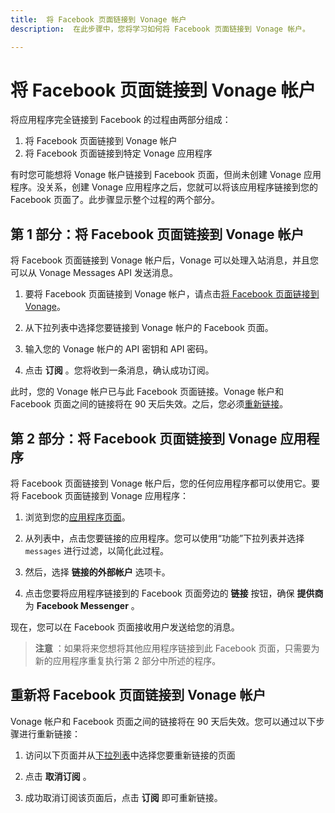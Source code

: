 ```yaml
---
title:  将 Facebook 页面链接到 Vonage 帐户
description:  在此步骤中，您将学习如何将 Facebook 页面链接到 Vonage 帐户。

---
```


将 Facebook 页面链接到 Vonage 帐户
==========================

将应用程序完全链接到 Facebook 的过程由两部分组成：

1. 将 Facebook 页面链接到 Vonage 帐户
2. 将 Facebook 页面链接到特定 Vonage 应用程序

有时您可能想将 Vonage 帐户链接到 Facebook 页面，但尚未创建 Vonage 应用程序。没关系，创建 Vonage 应用程序之后，您就可以将该应用程序链接到您的 Facebook 页面了。此步骤显示整个过程的两个部分。

第 1 部分：将 Facebook 页面链接到 Vonage 帐户
---------------------------------

将 Facebook 页面链接到 Vonage 帐户后，Vonage 可以处理入站消息，并且您可以从 Vonage Messages API 发送消息。

1. 要将 Facebook 页面链接到 Vonage 帐户，请点击[将 Facebook 页面链接到 Vonage](https://messenger.nexmo.com/)。

2. 从下拉列表中选择您要链接到 Vonage 帐户的 Facebook 页面。

3. 输入您的 Vonage 帐户的 API 密钥和 API 密码。

4. 点击 **订阅** 。您将收到一条消息，确认成功订阅。

此时，您的 Vonage 帐户已与此 Facebook 页面链接。Vonage 帐户和 Facebook 页面之间的链接将在 90 天后失效。之后，您必须[重新链接](#re-linking-your-facebook-page-to-your-nexmo-account)。

第 2 部分：将 Facebook 页面链接到 Vonage 应用程序
-----------------------------------

将 Facebook 页面链接到 Vonage 帐户后，您的任何应用程序都可以使用它。要将 Facebook 页面链接到 Vonage 应用程序：

1. 浏览到您的[应用程序页面](https://dashboard.nexmo.com/applications)。

2. 从列表中，点击您要链接的应用程序。您可以使用“功能”下拉列表并选择 `messages` 进行过滤，以简化此过程。

3. 然后，选择 **链接的外部帐户** 选项卡。

4. 点击您要将应用程序链接到的 Facebook 页面旁边的 **链接** 按钮，确保 **提供商** 为 **Facebook Messenger** 。

现在，您可以在 Facebook 页面接收用户发送给您的消息。

> **注意** ：如果将来您想将其他应用程序链接到此 Facebook 页面，只需要为新的应用程序重复执行第 2 部分中所述的程序。

重新将 Facebook 页面链接到 Vonage 帐户
----------------------------

Vonage 帐户和 Facebook 页面之间的链接将在 90 天后失效。您可以通过以下步骤进行重新链接：

1. 访问以下页面并从[下拉列表](https://messenger.nexmo.com/)中选择您要重新链接的页面

2. 点击 **取消订阅** 。

3. 成功取消订阅该页面后，点击 **订阅** 即可重新链接。

